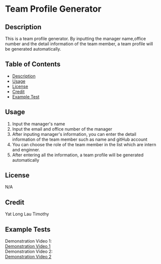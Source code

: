 # Team Profile Generator
## Description
This is a team profile generator. By inputting the manager name,office number and the detail information of the team member, a team profile will be generated automatically.

## Table of Contents
- [Description](#description)
- [Usage](#usage)
- [License](#license)
- [Credit](#credit)
- [Example Test](#example-tests)


## Usage
1. Input the manager's name
2. Input the email and office number of the manager
3. After inputing manager's information, you can enter the detail information of the team member such as name and gitHub account
4. You can choose the role of the team member in the list which are intern and enginner.
5. After entering all the information, a team profile will be generated automatically

## License
N/A
## Credit
Yat Long Lau Timothy

## Example Tests
Demonstration Video 1:
<br>
[Demonstration Video 1](/Video/Command-Prompt-Video.mp4)
<br>
Demonstration Video 2:
<br>
[Demonstration Video 2](/Video/Generated-HTML-Video.mp4)
<br>
